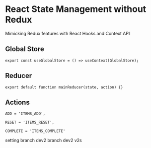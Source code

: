 # React State Management without Redux

Mimicking Redux features with React Hooks and Context API

## Global Store
`export const useGlobalStore = () => useContext(GlobalStore);`
## Reducer
`export default function mainReducer(state, action) {}`
## Actions
`ADD = 'ITEMS_ADD',`

`RESET = 'ITEMS_RESET',`

`COMPLETE = 'ITEMS_COMPLETE'`

setting branch dev2
branch dev2 v2s

